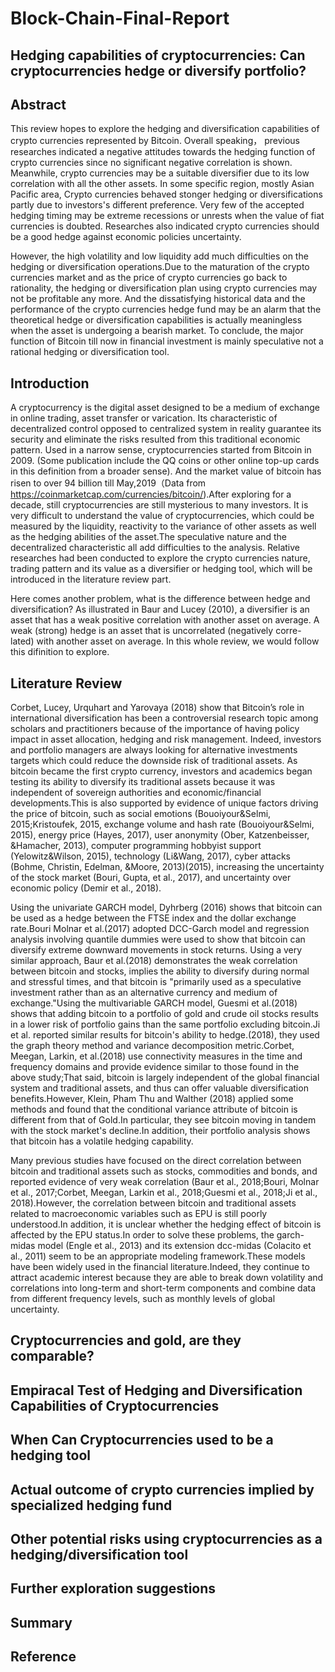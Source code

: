 # Block-Chain-Final-Report
## Hedging capabilities of cryptocurrencies: Can cryptocurrencies hedge or diversify portfolio?
## Abstract
This review hopes to explore the hedging and diversification capabilities of crypto currencies represented by Bitcoin. Overall speaking， previous researches indicated a negative attitudes towards the hedging function of crypto currencies since no significant negative correlation is shown. Meanwhile, crypto currencies may be a suitable diversifier due to its low correlation with all the other assets. In some specific region, mostly Asian Pacific area, Crypto currencies behaved stonger hedging or diversifications partly due to investors's different preference. Very few of the accepted hedging timing may be extreme recessions or unrests when the value of fiat currencies is doubted. Researches also indicated crypto currencies should be a good hedge against economic policies uncertainty. 

However, the high volatility and low liquidity add much difficulties on the hedging or diversification operations.Due to the maturation of the crypto currencies market and as the price of crypto currencies go back to rationality, the hedging or diversification plan using crypto currencies may not be profitable any more. And the dissatisfying historical data and the performance of the crypto currencies hedge fund may be an alarm that the theoretical hedge or diversification capabilities is actually meaningless when the asset is undergoing a bearish market. To conclude, the major function of Bitcoin till now in financial investment is mainly speculative not a rational hedging or diversification tool.
## Introduction
A cryptocurrency is the digital asset designed to be a medium of exchange in online trading, asset transfer or varication. Its characteristic of decentralized control opposed to centralized system in reality guarantee its security and eliminate the risks resulted from this traditional economic pattern. Used in a narrow sense, cryptocurrencies started from Bitcoin in 2009. (Some publication include the QQ coins or other online top-up cards in this definition from a broader sense). And the market value of bitcoin has risen to over 94 billion till May,2019（Data from https://coinmarketcap.com/currencies/bitcoin/).After exploring for a decade, still cryptocurrencies are still mysterious to many investors. It is very difficult to understand the value of cryptocurrencies, which could be measured by the liquidity, reactivity to the variance of other assets as well as the hedging abilities of the asset.The speculative nature and the decentralized characteristic all add difficulties to the analysis. Relative researches had been conducted to explore the crypto currencies nature, trading pattern and its value as a diversifier or hedging tool, which will be introduced in the literature review part.  

Here comes another problem, what is the difference between hedge and diversification? As illustrated in Baur and Lucey (2010), a diversifier is an asset that has a weak positive correlation with another asset on average. A weak (strong) hedge is an asset that is uncorrelated (negatively corre- lated) with another asset on average. In this whole review, we would follow this difinition to explore.
## Literature Review
Corbet, Lucey, Urquhart and Yarovaya (2018) show that Bitcoin’s role in international diversification has been a controversial research topic among scholars and practitioners because of the importance of having policy impact in asset allocation, hedging and risk management. Indeed, investors and portfolio managers are always looking for alternative investments targets which could reduce the downside risk of traditional assets. As bitcoin became the first crypto currency, investors and academics began testing its ability to diversify its traditional assets because it was independent of sovereign authorities and economic/financial developments.This is also supported by evidence of unique factors driving the price of bitcoin, such as social emotions (Bouoiyour&Selmi, 2015;Kristoufek, 2015, exchange volume and hash rate (Bouoiyour&Selmi, 2015), energy price (Hayes, 2017), user anonymity (Ober, Katzenbeisser, &Hamacher, 2013), computer programming hobbyist support (Yelowitz&Wilson, 2015), technology (Li&Wang, 2017), cyber attacks (Bohme, Christin, Edelman, &Moore, 2013)(2015), increasing the uncertainty of the stock market (Bouri, Gupta, et al., 2017), and uncertainty over economic policy (Demir et al., 2018).  

Using the univariate GARCH model, Dyhrberg (2016) shows that bitcoin can be used as a hedge between the FTSE index and the dollar exchange rate.Bouri Molnar et al.(2017) adopted DCC-Garch model and regression analysis involving quantile dummies were used to show that bitcoin can diversify extreme downward movements in stock returns. Using a very similar approach, Baur et al.(2018) demonstrates the weak correlation between bitcoin and stocks, implies the ability to diversify during normal and stressful times, and that bitcoin is "primarily used as a speculative investment rather than as an alternative currency and medium of exchange."Using the multivariable GARCH model, Guesmi et al.(2018) shows that adding bitcoin to a portfolio of gold and crude oil stocks results in a lower risk of portfolio gains than the same portfolio excluding bitcoin.Ji et al. reported similar results for bitcoin's ability to hedge.(2018), they used the graph theory method and variance decomposition metric.Corbet, Meegan, Larkin, et al.(2018) use connectivity measures in the time and frequency domains and provide evidence similar to those found in the above study;That said, bitcoin is largely independent of the global financial system and traditional assets, and thus can offer valuable diversification benefits.However, Klein, Pham Thu and Walther (2018) applied some methods and found that the conditional variance attribute of bitcoin is different from that of Gold.In particular, they see bitcoin moving in tandem with the stock market's decline.In addition, their portfolio analysis shows that bitcoin has a volatile hedging capability.  

Many previous studies have focused on the direct correlation between bitcoin and traditional assets such as stocks, commodities and bonds, and reported evidence of very weak correlation (Baur et al., 2018;Bouri, Molnar et al., 2017;Corbet, Meegan, Larkin et al., 2018;Guesmi et al., 2018;Ji et al., 2018).However, the correlation between bitcoin and traditional assets related to macroeconomic variables such as EPU is still poorly understood.In addition, it is unclear whether the hedging effect of bitcoin is affected by the EPU status.In order to solve these problems, the garch-midas model (Engle et al., 2013) and its extension dcc-midas (Colacito et al., 2011) seem to be an appropriate modeling framework.These models have been widely used in the financial literature.Indeed, they continue to attract academic interest because they are able to break down volatility and correlations into long-term and short-term components and combine data from different frequency levels, such as monthly levels of global uncertainty.
## Cryptocurrencies and gold, are they comparable?
## Empiracal Test of Hedging and Diversification Capabilities of Cryptocurrencies
## When Can Cryptocurrencies used to be a hedging tool
## Actual outcome of crypto currencies implied by specialized hedging fund
## Other potential risks using cryptocurrencies as a hedging/diversification tool
## Further exploration suggestions
## Summary
## Reference
